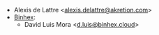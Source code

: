 - Alexis de Lattre \<<alexis.delattre@akretion.com>\>
- [Binhex](https://binhex.cloud//com):
  - David Luis Mora \<<d.luis@binhex.cloud>\>
